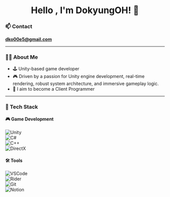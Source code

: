 <h1 align="center">Hello , I'm DokyungOH! 👋</h1>


### 📫 Contact
**dko00e5@gmail.com**

---

### 🧑‍💻 About Me
- 🕹️ Unity-based game developer  
- 🎮 Driven by a passion for Unity engine development, real-time rendering, robust system architecture, and immersive gameplay logic.
- 🚀 I aim to become a Client Programmer  

---

### 🧰 Tech Stack

#### 🎮 Game Development  
![Unity](https://img.shields.io/badge/Unity-100000?style=flat&logo=unity&logoColor=white)  
![C#](https://img.shields.io/badge/C%23-239120?style=flat&logo=c-sharp&logoColor=white)  
![C++](https://img.shields.io/badge/C%2B%2B-00599C?style=flat&logo=c%2B%2B&logoColor=white)  
![DirectX](https://img.shields.io/badge/DirectX-0036A0?style=flat&logo=directx&logoColor=white)

#### 🛠 Tools  
![VSCode](https://img.shields.io/badge/VSCode-007ACC?style=flat&logo=visual-studio-code&logoColor=white)  
![Rider](https://img.shields.io/badge/Rider-000000?style=flat&logo=rider&logoColor=white)  
![Git](https://img.shields.io/badge/Git-F05032?style=flat&logo=git&logoColor=white)  
![Notion](https://img.shields.io/badge/Notion-000000?style=flat&logo=notion&logoColor=white)  

